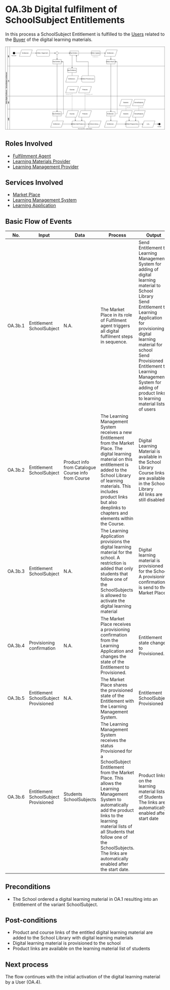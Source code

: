# OA.3b Digital fulfilment of SchoolSubject Entitlements

In this process a SchoolSubject Entitlement is fulfilled to the [Users](../roles/user.md) related to the [Buyer](../roles/buyer.md) of the digital learning materials.

![Process Diagram](../diagrams/process-diagrams-oa-3b-digital-fulfilment-schoolsubject.svg)

## Roles Involved

  - [Fulfilmment Agent](../roles/fulfilment-agent.md)
  - [Learning Materials Provider](../roles/learning-materials-provider.md)
  - [Learning Management Provider](../roles/learning-management-provider.md)

## Services Involved

  - [Market Place](../services/marketplace.md)
  - [Learning Management System](../services/learning-management-system.md)
  - [Learning Application](../services/learning-application.md)

## Basic Flow of Events

| No. | Input | Data | Process | Output |
|---|---|---|---|---|
| OA.3b.1 | Entitlement SchoolSubject | N.A. | The Market Place in its role of Fulfilment agent triggers all digital fulfilment steps in sequence. | Send Entitlement to Learning Management System for adding of digital learning material to School Library<br>Send Entitlement to Learning Application for provisioning digital learning material for school<br>Send Provisioned Entitlement to Learning Management System for adding of product links to learning material lists of users |
| OA.3b.2 | Entitlement SchoolSubject | Product info from Catalogue<br> Course info from Course | The Learning Management System receives a new Entitlement from the Market Place. The digital learning material on this entitlement is added to the School Library of learning materials. This includes product links but also deeplinks to chapters and elements within the Course. | Digital Learning Material is available in the School Library<br>Course links are available in the School Library<br>All links are still disabled |
| OA.3b.3 | Entitlement SchoolSubject | N.A. | The Learning Application provisions the digital learning material for the school. A restriction is added that only students that follow one of the SchoolSubjects is allowed to activate the digital learning material | Digital learning material is provisioned for the School<br>A provisioning confirmation is send to the Market Place |
| OA.3b.4 | Provisioning confirmation | N.A. | The Market Place receives a provisioning confirmation from the Learning Application and changes the state of the Entitlement to Provisioned. | Entitlement state changed to Provisioned. |
| OA.3b.5 | Entitlement SchoolSubject Provisioned | N.A. | The Market Place shares the provisioned state of the Entitlement with the Learning Management System. | Entitlement SchoolSubject Provisioned |
| OA.3b.6 | Entitlement SchoolSubject Provisioned | Students<br>SchoolSubjects<br> | The Learning Management System receives the status Provisioned for a SchoolSubject Entitlement from the Market Place. This allows the Learning Management System to automatically add the product links to the learning material lists of all Students that follow one of the SchoolSubjects. The links are automatically enabled after the start date. | Product links on the learning material lists of Students<br>The links are automatically enabled after start date |

## Preconditions

  - The School ordered a digital learning material in OA.1 resulting into an Entitlement of the variant SchoolSubject.

## Post-conditions

  - Product and course links of the entitled digital learning material are added to the School Library with digital learning materials
  - Digital learning material is provisioned to the school
  - Product links are available on the learning material list of students


## Next process

The flow continues with the initial activation of the digital learning material by a User (OA.4).